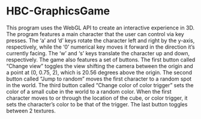 # HBC-GraphicsGame
This program uses the WebGL API to create an interactive experience in 3D.
The program features a main character that the user can control via key presses. The ‘a’ and ‘d’ keys rotate the character left and right by the y-axis, respectively, while the ‘0’ numerical key moves it forward in the direction it’s currently facing. The ‘w’ and ‘s’ keys translate the character up and down, respectively.
The game also features a set of buttons. The first button called “Change view” toggles the view shifting the camera between the origin and a point at (0, 0.75, 2), which is 20.56 degrees
above the origin. The second button called “Jump to random” moves the first character to a random spot in the world. The third button called “Change color of color trigger” sets the color of a small cube in the world to a random color. When the first character moves to or through the location of the cube, or color trigger, it sets the character’s color to be that of the trigger. The last button toggles between 2 textures.
